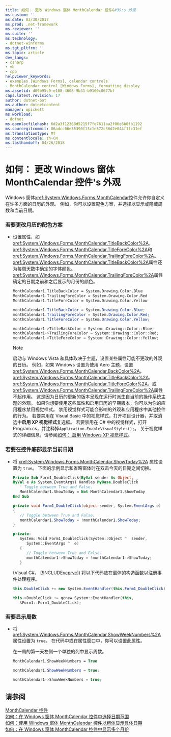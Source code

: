 ```yaml
---
title: 如何： 更改 Windows 窗体 MonthCalendar 控件&#39;s 外观
ms.custom: ''
ms.date: 03/30/2017
ms.prod: .net-framework
ms.reviewer: ''
ms.suite: ''
ms.technology:
- dotnet-winforms
ms.tgt_pltfrm: ''
ms.topic: article
dev_langs:
- csharp
- vb
- cpp
helpviewer_keywords:
- examples [Windows Forms], calendar controls
- MonthCalendar control [Windows Forms], formatting display
ms.assetid: d09b95c9-e108-4608-9b31-b9100c0677bf
caps.latest.revision: 17
author: dotnet-bot
ms.author: dotnetcontent
manager: wpickett
ms.workload:
- dotnet
ms.openlocfilehash: 6d2a3f12368d5215f7fe7611aa2f06e6b0fb1192
ms.sourcegitcommit: 86adcc06e35390f13c1e372c36d2e044f1fc31ef
ms.translationtype: MT
ms.contentlocale: zh-CN
ms.lasthandoff: 04/26/2018
---
```

# <a name="how-to-change-the-windows-forms-monthcalendar-control39s-appearance"></a>如何： 更改 Windows 窗体 MonthCalendar 控件&#39;s 外观
Windows 窗体<xref:System.Windows.Forms.MonthCalendar>控件允许你自定义在许多方面的日历的外观。 例如，你可以设置配色方案，并选择以显示或隐藏周数和当前日期。  
  
### <a name="to-change-the-month-calendars-color-scheme"></a>若要更改月历的配色方案  
  
-   设置属性，如<xref:System.Windows.Forms.MonthCalendar.TitleBackColor%2A>，<xref:System.Windows.Forms.MonthCalendar.TitleForeColor%2A>和<xref:System.Windows.Forms.MonthCalendar.TrailingForeColor%2A>。 <xref:System.Windows.Forms.MonthCalendar.TitleBackColor%2A>属性还为每周天数中确定的字体颜色。 <xref:System.Windows.Forms.MonthCalendar.TrailingForeColor%2A>属性确定的日期之前和之后显示的月份的颜色。  
  
    ```vb  
    MonthCalendar1.TitleBackColor = System.Drawing.Color.Blue  
    MonthCalendar1.TrailingForeColor = System.Drawing.Color.Red  
    MonthCalendar1.TitleForeColor = System.Drawing.Color.Yellow  
    ```  
  
    ```csharp  
    monthCalendar1.TitleBackColor = System.Drawing.Color.Blue;  
    monthCalendar1.TrailingForeColor = System.Drawing.Color.Red;  
    monthCalendar1.TitleForeColor = System.Drawing.Color.Yellow;  
    ```  
  
    ```cpp  
    monthCalendar1->TitleBackColor = System::Drawing::Color::Blue;  
    monthCalendar1->TrailingForeColor = System::Drawing::Color::Red;  
    monthCalendar1->TitleForeColor = System::Drawing::Color::Yellow;  
    ```  
  
    > [!NOTE]
    >  启动与 Windows Vista 和具体取决于主题，设置某些属性可能不更改的外观的日历。 例如，如果 Windows 设置为使用 Aero 主题，设置<xref:System.Windows.Forms.MonthCalendar.BackColor%2A>， <xref:System.Windows.Forms.MonthCalendar.TitleBackColor%2A>， <xref:System.Windows.Forms.MonthCalendar.TitleForeColor%2A>，或<xref:System.Windows.Forms.MonthCalendar.TrailingForeColor%2A>属性不起作用。 这是因为日历的更新的版本呈现在运行时派生自当前的操作系统主题的外观。 如果你想要使用这些属性和启用日历的早期版本，你可以为你的应用程序禁用视觉样式。 禁用视觉样式可能会影响的外观和应用程序中其他控件的行为。 若要禁用在 Visual Basic 中的视觉样式，打开项目设计器，并取消选中**启用 XP 视觉样式**复选框。 若要禁用在 C# 中的视觉样式，打开 Program.cs，并注释掉`Application.EnableVisualStyles();`。 关于视觉样式的详细信息，请参阅[如何： 启用 Windows XP 视觉样式](http://msdn.microsoft.com/library/0a038ade-31cf-4e56-9cfe-7a1e6b83b57f)。  
  
### <a name="to-display-the-current-date-at-the-bottom-of-the-control"></a>若要在控件底部显示当前日期  
  
-   将 <xref:System.Windows.Forms.MonthCalendar.ShowToday%2A> 属性设置为 `true`。 下面的示例显示和省略窗体时在双击今天的日期之间切换。  
  
    ```vb  
    Private Sub Form1_DoubleClick(ByVal sender As Object, _  
    ByVal e As System.EventArgs) Handles MyBase.DoubleClick  
       ' Toggle between True and False.  
       MonthCalendar1.ShowToday = Not MonthCalendar1.ShowToday  
    End Sub  
    ```  
  
    ```csharp  
    private void Form1_DoubleClick(object sender, System.EventArgs e)  
    {  
       // Toggle between True and False.  
       monthCalendar1.ShowToday = !monthCalendar1.ShowToday;  
    }  
    ```  
  
    ```cpp  
    private:  
       System::Void Form1_DoubleClick(System::Object ^  sender,  
          System::EventArgs ^  e)  
       {  
          // Toggle between True and False.  
          monthCalendar1->ShowToday = !monthCalendar1->ShowToday;  
       }  
    ```  
  
     (Visual C#， [!INCLUDE[vcprvc](../../../../includes/vcprvc-md.md)]) 将以下代码放在窗体的构造函数以注册事件处理程序。  
  
    ```csharp  
    this.DoubleClick += new System.EventHandler(this.Form1_DoubleClick);  
    ```  
  
    ```cpp  
    this->DoubleClick += gcnew System::EventHandler(this,  
       &Form1::Form1_DoubleClick);  
    ```  
  
### <a name="to-display-week-numbers"></a>若要显示周数  
  
-   将 <xref:System.Windows.Forms.MonthCalendar.ShowWeekNumbers%2A> 属性设置为 `true`。 在代码中或在属性窗口中，你可以设置此属性。  
  
     在一周的第一天左侧一个单独的列中显示周数。  
  
    ```vb  
    MonthCalendar1.ShowWeekNumbers = True  
    ```  
  
    ```csharp  
    monthCalendar1.ShowWeekNumbers = true;  
    ```  
  
    ```cpp  
    monthCalendar1->ShowWeekNumbers = true;  
    ```  
  
## <a name="see-also"></a>请参阅  
 [MonthCalendar 控件](../../../../docs/framework/winforms/controls/monthcalendar-control-windows-forms.md)  
 [如何：在 Windows 窗体 MonthCalendar 控件中选择日期范围](../../../../docs/framework/winforms/controls/how-to-select-a-range-of-dates-in-the-windows-forms-monthcalendar-control.md)  
 [如何：使用 Windows 窗体 MonthCalendar 控件以粗体显示具体日期](../../../../docs/framework/winforms/controls/display-specific-days-in-bold-with-wf-monthcalendar-control.md)  
 [如何：在 Windows 窗体 MonthCalendar 控件中显示多个月份](../../../../docs/framework/winforms/controls/display-more-than-one-month-wf-monthcalendar-control.md)
